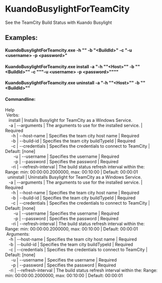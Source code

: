 
# KuandoBusylightForTeamCity
See the TeamCity Build Status with Kuando Busylight

## Examples:

#### KuandoBusylightForTeamcity.exe -h "<Host>" -b "&lt;BuildId>" -c "-u &lt;username> -p &lt;password>"

#### KuandoBusylightForTeamcity.exe install -a "-h ""&lt;Host>"" -b ""&lt;BuildId>"" -c """-u &lt;username> -p &lt;password>""""

#### KuandoBusylightForTeamcity.exe uninstall -a "-h ""&lt;Host>"" -b ""&lt;BuildId>""


#### Commandline:
Help  
&nbsp;Verbs:  
&nbsp;&nbsp;&nbsp;install | Installs Busylight for TeamCity as a Windows Service.  
&nbsp;&nbsp;&nbsp;-a | --arguments | The arguments to use for the installed service. | Required  
&nbsp;&nbsp;&nbsp;&nbsp;&nbsp;-h  | --host-name        | Specifies the team city host name                                                         | Required  
&nbsp;&nbsp;&nbsp;&nbsp;&nbsp;-b  | --build-id         | Specifies the team city buildTypeId                                                       | Required  
&nbsp;&nbsp;&nbsp;&nbsp;&nbsp;-c  | --credentials      | Specifies the credentials to connect to TeamCity                                          | Default: [none]  
&nbsp;&nbsp;&nbsp;&nbsp;&nbsp;&nbsp;&nbsp;-u | --username | Specifies the username | Required  
&nbsp;&nbsp;&nbsp;&nbsp;&nbsp;&nbsp;&nbsp;-p | --password | Specifies the password | Required  
&nbsp;&nbsp;&nbsp;&nbsp;&nbsp;-ri | --refresh-interval | The build status refresh interval within the: Range: min: 00:00:00.2000000, max: 00:10:00 | Default: 00:00:01  
&nbsp;&nbsp;uninstall | Uninstalls Busylight for TeamCity as a Windows Service.  
&nbsp;&nbsp;&nbsp;-a | --arguments | The arguments to use for the installed service. | Required  
&nbsp;&nbsp;&nbsp;&nbsp;&nbsp;-h  | --host-name        | Specifies the team city host name                                                         | Required  
&nbsp;&nbsp;&nbsp;&nbsp;&nbsp;-b  | --build-id         | Specifies the team city buildTypeId                                                       | Required  
&nbsp;&nbsp;&nbsp;&nbsp;&nbsp;-c  | --credentials      | Specifies the credentials to connect to TeamCity                                          | Default: [none]  
&nbsp;&nbsp;&nbsp;&nbsp;&nbsp;&nbsp;&nbsp;-u | --username | Specifies the username | Required  
&nbsp;&nbsp;&nbsp;&nbsp;&nbsp;&nbsp;&nbsp;-p | --password | Specifies the password | Required  
&nbsp;&nbsp;&nbsp;&nbsp;&nbsp;-ri | --refresh-interval | The build status refresh interval within the: Range: min: 00:00:00.2000000, max: 00:10:00 | Default: 00:00:01  
&nbsp;Arguments:  
&nbsp;&nbsp;&nbsp;-h  | --host-name        | Specifies the team city host name                                                         | Required  
&nbsp;&nbsp;&nbsp;-b  | --build-id         | Specifies the team city buildTypeId                                                       | Required  
&nbsp;&nbsp;&nbsp;-c  | --credentials      | Specifies the credentials to connect to TeamCity                                          | Default: [none]  
&nbsp;&nbsp;&nbsp;&nbsp;&nbsp;-u | --username | Specifies the username | Required  
&nbsp;&nbsp;&nbsp;&nbsp;&nbsp;-p | --password | Specifies the password | Required  
&nbsp;&nbsp;&nbsp;-ri | --refresh-interval | The build status refresh interval within the: Range: min: 00:00:00.2000000, max: 00:10:00 | Default: 00:00:01  

